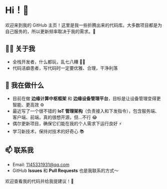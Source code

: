 <!--
**yejue/yejue** is a ✨ _special_ ✨ repository because its `README.md` (this file) appears on your GitHub profile.

Here are some ideas to get you started:

- 🔭 I’m currently working on ...
- 🌱 I’m currently learning ...
- 👯 I’m looking to collaborate on ...
- 🤔 I’m looking for help with ...
- 💬 Ask me about ...
- 📫 How to reach me: ...
- 😄 Pronouns: ...
- ⚡ Fun fact: ...
-->

# Hi！👋

欢迎来到我的 GitHub 主页！这里是我一些折腾出来的代码库。大多数项目都是为自己服务的，所以更新频率取决于我的需求。🌱

## 👨‍💻 关于我

- 全栈开发者，什么都玩，乱七八糟 🤹‍♂️
- 代码洁癖患者，写代码时一定要优雅、合理，干净利落


## 🚀 我在做什么

- 目前在做 **边缘计算中枢框架** 和 **边缘设备管理平台**，目标是让设备管理变得更智能、更高效 ⚙️
- 最近写了一个很不错的 **IoT 管理架构**（负责接入和下发指令），包含服务端、客户端、前端，真的很想开源，但…不行 😂
- 偶尔更新项目，确保它们能在我的个人需求下运行良好 ⚡
- 学习新技术，保持对技术的好奇心 📚

## 📫 联系我

- Email: 1145331931@qq.com
- GitHub **Issues** 和 **Pull Requests** 也是我联系的方式～

欢迎查看我的代码并给我提建议！👀
